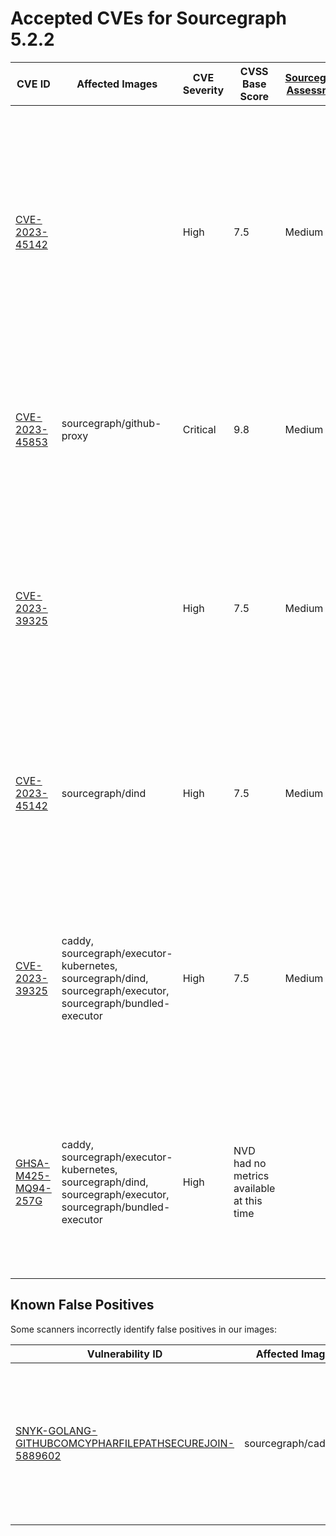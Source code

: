 # Accepted CVEs for Sourcegraph 5.2.2

| CVE ID                                                                  | Affected Images                                                                                              | CVE Severity | CVSS Base Score                           | [Sourcegraph Assessment](../../../engineering/dev/policies/vulnerability-management-policy.md#severity-levels) | CVSS Environmental Score                                                                                                                                                      | Details                                                                                                                                                                                                                                                                                                              |
| ----------------------------------------------------------------------- | ------------------------------------------------------------------------------------------------------------ | ------------ | ----------------------------------------- | -------------------------------------------------------------------------------------------------------------- | ----------------------------------------------------------------------------------------------------------------------------------------------------------------------------- | -------------------------------------------------------------------------------------------------------------------------------------------------------------------------------------------------------------------------------------------------------------------------------------------------------------------- |
| [CVE-2023-45142](https://nvd.nist.gov/vuln/detail/CVE-2023-45142)       |                                                                                                              | High         | 7.5                                       | Medium                                                                                                         | 5.7                                                                                                                                                                           | There is currently no patched version for Caddy available that resolves this issue. We will update once the patch is available. The instances are not typically exposed on the internet thus the likelihood of exploitation is low. This issue only has a potential impact on the availability of the Caddy service. |
| [CVE-2023-45853](https://nvd.nist.gov/vuln/detail/CVE-2023-45853)       | sourcegraph/github-proxy                                                                                     | Critical     | 9.8                                       | Medium                                                                                                         | 4.7                                                                                                                                                                           | This vulnerability impacts zlib library used for managing zip files. This issue is not present in Sourcegraph as the application doesn't accept zip files as part of the request.                                                                                                                                    |
| [CVE-2023-39325](https://access.redhat.com/security/cve/cve-2023-39325) |                                                                                                              | High         | 7.5                                       | Medium                                                                                                         | 4.7                                                                                                                                                                           | The services that are vulnerable to this issue are typically not exposed on the internet. The likelihood of exploitation is low and this does not have a significant impact on the security of the instance. The issue is not present in Sourcegraph itself.                                                         |
| [CVE-2023-45142](https://access.redhat.com/security/cve/CVE-2023-45142) | sourcegraph/dind                                                                                             | High         | 7.5                                       | Medium                                                                                                         | [4.0](https://nvd.nist.gov/vuln-metrics/cvss/v3-calculator?vector=AV:N/AC:L/PR:N/UI:N/S:U/C:N/I:N/A:H/CR:L/IR:L/AR:L/MAV:A/MAC:L/MPR:L/MUI:N/MS:U/MC:L/MI:L/MA:L&version=3.1) | We are not vulnerable for 'DoS vulnerability in otelhttp' because sourcegraph/dind is not exposed to attackers and only reacheable through direct access to the infrastructure.                                                                                                                                      |
| [CVE-2023-39325](https://nvd.nist.gov/vuln/detail/CVE-2023-39325)       | caddy, sourcegraph/executor-kubernetes, sourcegraph/dind, sourcegraph/executor, sourcegraph/bundled-executor | High         | 7.5                                       | Medium                                                                                                         | 4.7                                                                                                                                                                           | The services that are vulnerable to this issue are typically not exposed on the internet. The likelihood of exploitation is low and this does not have a significant impact on the security of the instance. The issue is not present in Sourcegraph itself.                                                         |
| [GHSA-M425-MQ94-257G](https://github.com/grpc/grpc-go)                  | caddy, sourcegraph/executor-kubernetes, sourcegraph/dind, sourcegraph/executor, sourcegraph/bundled-executor | High         | NVD had no metrics available at this time |                                                                                                                |                                                                                                                                                                               | We are not vulnerable to 'gRPC-Go HTTP/2 Rapid Reset vulnerability' because we do not expose these service directly to the internet and only reacheable through direct access to the infrastructure.                                                                                                                 |

## Known False Positives

Some scanners incorrectly identify false positives in our images:

| Vulnerability ID                                                                                                                             | Affected Images      | Note                                                                                                                          |
| -------------------------------------------------------------------------------------------------------------------------------------------- | -------------------- | ----------------------------------------------------------------------------------------------------------------------------- |
| [SNYK-GOLANG-GITHUBCOMCYPHARFILEPATHSECUREJOIN-5889602](https://security.snyk.io/vuln/SNYK-GOLANG-GITHUBCOMCYPHARFILEPATHSECUREJOIN-5889602) | sourcegraph/cadvisor | This potential security issue only affects `filepath-securejoin` when used on Windows - all Sourcegraph deployments use Linux |
